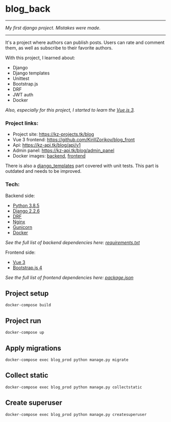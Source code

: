 # blog_back

<hr/>

*My first django project. Mistakes were made.*

<hr/>

It's a project where authors can publish posts. Users can rate and comment them, as well as subscribe to their favorite authors.

With this project, I learned about:

* Django
* Django templates
* Unittest  
* Bootstrap.js
* DRF
* JWT auth
* Docker

*Also, especially for this project, I started to learn the [Vue.js 3](https://v3.vuejs.org/).*

### Project links:

* Project site: https://kz-projects.tk/blog
* Vue 3 frontend: https://github.com/KirillZorikov/blog_front
* Api: https://kz-api.tk/blog/api/v1
* Admin panel: https://kz-api.tk/blog/admin_panel
* Docker images: [backend](https://hub.docker.com/repository/docker/kzorikov/blog_back), [frontend](https://hub.docker.com/repository/docker/kzorikov/blog_front)


There is also a [django_templates](https://github.com/KirillZorikov/blog_back/tree/main/django_templates) part covered with unit tests. This part is outdated and needs to be improved.

### Tech:

Backend side:

* [Python 3.8.5](https://www.python.org/)
* [Django 2.2.6](https://www.djangoproject.com/) 
* [DRF](https://www.django-rest-framework.org/)
* [Nginx](https://www.nginx.com/)
* [Gunicorn](https://gunicorn.org/)
* [Docker](https://www.docker.com/)

*See the full list of backend dependencies here: [requirements.txt](https://github.com/KirillZorikov/blog_back/blob/main/requirements.txt)*

Frontend side:

* [Vue 3](https://v3.vuejs.org/)
* [Bootstrap.js 4](https://getbootstrap.com/docs/4.0/getting-started/introduction/)

*See the full list of frontend dependencies here: [package.json](https://github.com/KirillZorikov/blog_front/blob/main/package.json)*

## Project setup
```
docker-compose build
```

## Project run
```
docker-compose up
```

## Apply migrations
```
docker-compose exec blog_prod python manage.py migrate
```

## Collect static
```
docker-compose exec blog_prod python manage.py collectstatic
```

## Create superuser
```
docker-compose exec blog_prod python manage.py createsuperuser
```


